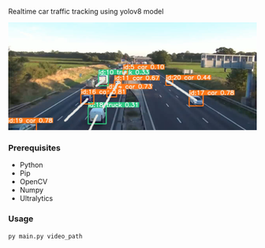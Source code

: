 Realtime car traffic tracking using yolov8 model

![Demo](demo.png)

### Prerequisites
- Python
- Pip 
- OpenCV
- Numpy
- Ultralytics

### Usage

```
py main.py video_path
```
